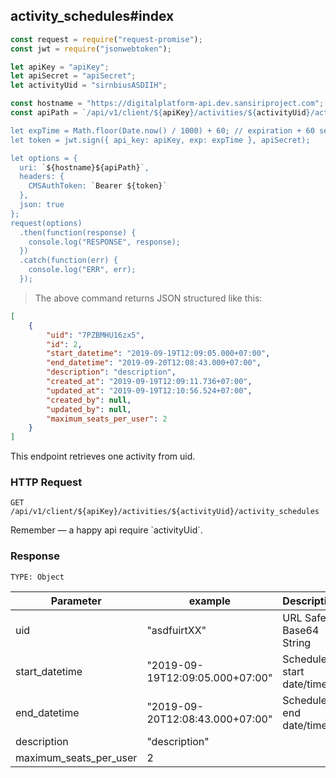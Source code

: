 ## activity_schedules#index

```javascript
const request = require("request-promise");
const jwt = require("jsonwebtoken");

let apiKey = "apiKey";
let apiSecret = "apiSecret";
let activityUid = "sirnbiusASDIIH";

const hostname = "https://digitalplatform-api.dev.sansiriproject.com";
const apiPath = `/api/v1/client/${apiKey}/activities/${activityUid}/activity_schedules;

let expTime = Math.floor(Date.now() / 1000) + 60; // expiration + 60 seconds
let token = jwt.sign({ api_key: apiKey, exp: expTime }, apiSecret);

let options = {
  uri: `${hostname}${apiPath}`,
  headers: {
    CMSAuthToken: `Bearer ${token}`
  },
  json: true
};
request(options)
  .then(function(response) {
    console.log("RESPONSE", response);
  })
  .catch(function(err) {
    console.log("ERR", err);
  });
```

> The above command returns JSON structured like this:

```json
[
    {
        "uid": "7PZBMHU16zx5",
        "id": 2,
        "start_datetime": "2019-09-19T12:09:05.000+07:00",
        "end_datetime": "2019-09-20T12:08:43.000+07:00",
        "description": "description",
        "created_at": "2019-09-19T12:09:11.736+07:00",
        "updated_at": "2019-09-19T12:10:56.524+07:00",
        "created_by": null,
        "updated_by": null,
        "maximum_seats_per_user": 2
    }
]
```

This endpoint retrieves one activity from uid.

### HTTP Request

`GET /api/v1/client/${apiKey}/activities/${activityUid}/activity_schedules`

<aside class="notice">
Remember — a happy api require `activityUid`.
</aside>

### Response

`TYPE: Object`

| Parameter          | example      | Description                       |
| ------------------ | ------------ | --------------------------------- |
| uid                | "asdfuirtXX" | URL Safe Base64 String            |   
| start_datetime | "2019-09-19T12:09:05.000+07:00"  | Schedule start date/time |
| end_datetime | "2019-09-20T12:08:43.000+07:00"  | Schedule end date/time |
| description        |  "description" |                   |
| maximum_seats_per_user          | 2 |                   |
